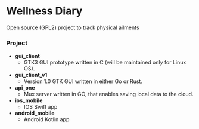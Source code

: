 # Wellness Diary
Open source (GPL2) project to track physical ailments

### Project
- **gui_client**
  - GTK3 GUI prototype written in C (will be maintained only for Linux OS).
- **gui_client_v1**
  - Version 1.0 GTK GUI written in either Go or Rust.
- **api_one**
  - Mux server written in GO, that enables saving local data to the cloud.
- **ios_mobile**
  - IOS Swift app
- **android_mobile**
  - Android Kotlin app
